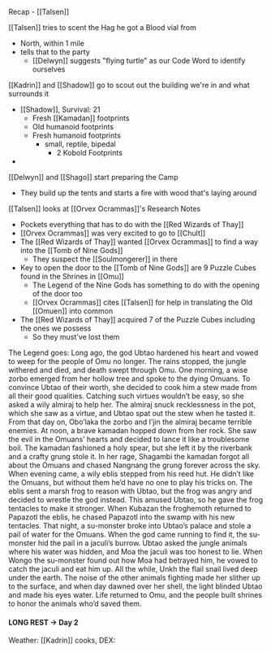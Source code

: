 Recap - [[Talsen]]

[[Talsen]] tries to scent the Hag he got a Blood vial from
- North, within 1 mile
- tells that to the party
	- [[Delwyn]] suggests "flying turtle" as our Code Word to identify ourselves

[[Kadrin]] and [[Shadow]] go to scout out the building we're in and what surrounds it
- [[Shadow]], Survival: 21
	- Fresh [[Kamadan]] footprints
	- Old humanoid footprints
	- Fresh humanoid footprints
		- small, reptile, bipedal
			- 2 Kobold Footprints
- 
[[Delwyn]] and [[Shago]] start preparing the Camp
- They build up the tents and starts a fire with wood that's laying around

[[Talsen]] looks at [[Orvex Ocrammas]]'s Research Notes
- Pockets everything that has to do with the [[Red Wizards of Thay]]
- [[Orvex Ocrammas]] was very excited to go to [[Chult]]
- The [[Red Wizards of Thay]] wanted [[Orvex Ocrammas]] to find a way into the [[Tomb of Nine Gods]]
	- They suspect the [[Soulmongerer]] in there
- Key to open the door to the [[Tomb of Nine Gods]] are 9 Puzzle Cubes found in the Shrines in [[Omu]]
	- The Legend of the Nine Gods has something to do with the opening of the door too
	- [[Orvex Ocrammas]] cites [[Talsen]] for help in translating the Old [[Omuen]] into common
- The [[Red Wizards of Thay]] acquired 7 of the Puzzle Cubes including the ones we possess
	- So they must've lost them

The Legend goes:
Long ago, the god Ubtao hardened his heart and vowed to weep for the people of Omu no longer. The rains stopped, the jungle withered and died, and death swept through Omu.
One morning, a wise zorbo emerged from her hollow tree and spoke to the dying Omuans. To convince Ubtao of their worth, she decided to cook him a stew made from all their good qualities. Catching such virtues wouldn’t be easy, so she asked a wily almiraj to help her. The almiraj snuck recklessness in the pot, which she saw as a virtue, and Ubtao spat out the stew when he tasted it. From that day on, Obo’laka the zorbo and I’jin the almiraj became terrible enemies.
At noon, a brave kamadan hopped down from her rock. She saw the evil in the Omuans’ hearts and decided to lance it like a troublesome boil. The kamadan fashioned a holy spear, but she left it by the riverbank and a crafty grung stole it. In her rage, Shagambi the kamadan forgot all about the Omuans and chased Nangnang the grung forever across the sky.
When evening came, a wily eblis stepped from his reed hut. He didn’t like the Omuans, but without them he’d have no one to play his tricks on. The eblis sent a marsh frog to reason with Ubtao, but the frog was angry and decided to wrestle the god instead. This amused Ubtao, so he gave the frog tentacles to make it stronger. When Kubazan the froghemoth returned to Papazotl the eblis, he chased Papazotl into the swamp with his new tentacles.
That night, a su-monster broke into Ubtao’s palace and stole a pail of water for the Omuans. When the god came running to find it, the su-monster hid the pail in a jaculi’s burrow. Ubtao asked the jungle animals where his water was hidden, and Moa the jaculi was too honest to lie. When Wongo the su-monster found out how Moa had betrayed him, he vowed to catch the jaculi and eat him up.
All the while, Unkh the flail snail lived deep under the earth. The noise of the other animals fighting made her slither up to the surface, and when day dawned over her shell, the light blinded Ubtao and made his eyes water. Life returned to Omu, and the people built shrines to honor the animals who’d saved them.

#### LONG REST -> Day 2
Weather:
[[Kadrin]] cooks, DEX: 